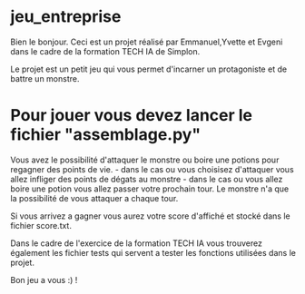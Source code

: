 # jeu_entreprise

Bien le bonjour. Ceci est un projet réalisé par Emmanuel,Yvette et Evgeni dans le cadre de la formation TECH IA de Simplon.

Le projet est un petit jeu qui vous permet d'incarner un protagoniste et de battre un monstre.


# Pour jouer vous devez lancer le fichier "assemblage.py"


Vous avez le possibilité d'attaquer le monstre ou boire une potions pour regagner des points de vie.
    - dans le cas ou vous choisisez d'attaquer vous allez infliger des points de dégats au monstre
    - dans le cas ou vous allez boire une potion vous allez
    passer votre prochain tour.
Le monstre n'a que la possibilité de vous attaquer a chaque tour.

Si vous arrivez a gagner vous aurez votre score d'affiché et stocké dans le fichier score.txt.


Dans le cadre de l'exercice de la formation TECH IA vous trouverez également les fichier tests qui servent a tester les fonctions utilisées dans le projet.

Bon jeu a vous :) !
